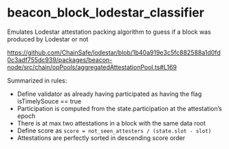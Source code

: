 # beacon_block_lodestar_classifier

Emulates Lodestar attestation packing algorithm to guess if a block was produced by Lodestar or not

https://github.com/ChainSafe/lodestar/blob/1b40a919e3c5fc882588a1d0fd0c3adf755dc939/packages/beacon-node/src/chain/opPools/aggregatedAttestationPool.ts#L169

Summarized in rules:

- Define validator as already having participated as having the flag isTimelySouce == true
- Participation is computed from the state.participation at the attestation’s epoch
- There is at max two attestations in a block with the same data root
- Define score as `score = not_seen_attesters / (state.slot - slot)`
- Attestations are perfectly sorted in descending score order
